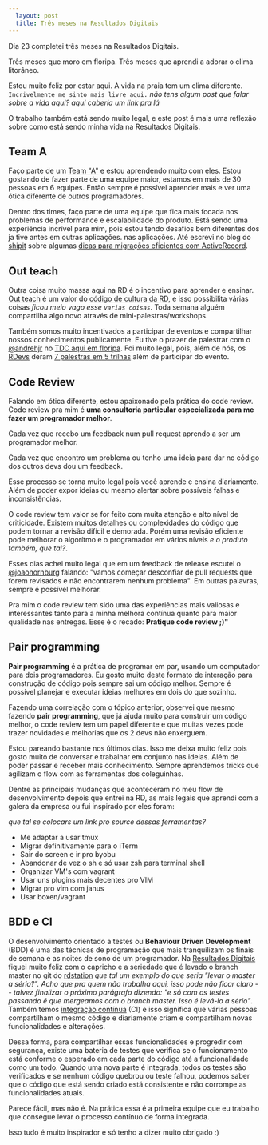 ```yaml
---
  layout: post
  title: Três meses na Resultados Digitais
---
```


Dia 23 completei três meses na Resultados Digitais.

Três meses que moro em floripa. Três meses que aprendi a adorar o clima litorâneo.

Estou muito feliz por estar aqui. A vida na praia tem um clima diferente. `Incrivelmente me sinto mais livre aqui.` _não tens algum post que falar sobre a vida aqui? aqui caberia um link pra lá_

O trabalho também está sendo muito legal, e este post é mais uma reflexão sobre como está sendo minha vida na Resultados Digitais.

## Team A

Faço parte de um [Team "A"](http://shipit.resultadosdigitais.com.br/time/) e estou aprendendo muito com eles. Estou gostando de fazer parte de uma equipe maior, estamos em mais de 30 pessoas em 6 equipes. Então sempre é possível aprender mais e ver uma ótica diferente de outros programadores.

Dentro dos times, faço parte de uma equipe que fica mais focada nos problemas de performance e escalabilidade do produto. Está sendo uma experiência incrível para mim, pois estou tendo desafios bem diferentes dos ja tive antes em outras aplicações. nas aplicações.  Até escrevi no blog do [shipit](http://shipit.resultadosdigitais.com.br) sobre algumas [dicas para migrações eficientes com ActiveRecord](http://shipit.resultadosdigitais.com.br/blog/dicas-para-migracoes-eficientes-com-active-record/).

## Out teach

Outra coisa muito massa aqui na RD é o incentivo para aprender e ensinar. [Out teach](http://www.slideshare.net/resultadosdigitais/culture-code-resultados-digitais/43) é um valor do [código de cultura da RD](http://resultadosdigitais.com.br/blog/culture-code-rd/), e isso possibilita várias coisas _ficou meio vago esse `varias coisas`_. Toda semana alguém compartilha algo novo através de mini-palestras/workshops.

Também somos muito incentivados a participar de eventos e compartilhar nossos conhecimentos publicamente. Eu tive o prazer de palestrar com o [@andrehjr](https://twitter.com/andrehjr) no [TDC aqui em floripa](http://www.thedevelopersconference.com.br/tdc/2015/florianopolis/trilha-cloud-computing). Foi muito legal, pois, além de nós, os [RDevs](http://shipit.resultadosdigitais.com.br/time/) deram [7 palestras em 5 trilhas](http://shipit.resultadosdigitais.com.br/blog/resultados-digitais-no-tdc-floripa-2015/) além de participar do evento.


## Code Review

Falando em ótica diferente, estou apaixonado pela prática do code review. Code review pra mim é **uma consultoria particular especializada para me fazer um programador melhor**.

Cada vez que recebo um feedback num pull request aprendo a ser um programador melhor.

Cada vez que encontro um problema ou tenho uma ideia para dar no código dos outros devs dou um feedback.

Esse processo se torna muito legal pois você aprende e ensina diariamente. Além de poder expor ideias ou mesmo alertar sobre possíveis falhas e inconsistências.

O code review tem valor se for feito com muita atenção e alto nível de criticidade. Existem muitos detalhes ou complexidades do código que podem tornar a revisão difícil e demorada. Porém uma revisão eficiente pode melhorar o algorítmo e o programador em vários níveis _e o produto também, que tal?_.

Esses dias achei muito legal que em um feedback de release escutei o [@joaohornburg](https://twitter.com/joaohornburg) falando: "vamos começar desconfiar de pull requests que forem revisados e não encontrarem nenhum problema". Em outras palavras, sempre é possível melhorar.

Pra mim o code review tem sido uma das experiências mais valiosas e interessantes tanto para a minha melhora contínua quanto para maior qualidade nas entregas. Esse é o recado: **Pratique code review ;)"**

## __Pair programming__

__Pair programming__ é a prática de programar em par, usando um computador para dois programadores. Eu gosto muito deste formato de interação para construção de código pois sempre sai um código melhor. Sempre é possível planejar e executar ideias melhores em dois do que sozinho.

Fazendo uma correlação com o tópico anterior, observei que mesmo fazendo __pair programming__, que já ajuda muito para construir um código melhor, o code review tem um papel diferente e que muitas vezes pode trazer novidades e melhorias que os 2 devs não enxerguem.

Estou pareando bastante nos últimos dias. Isso me deixa muito feliz pois gosto muito de conversar e trabalhar em conjunto nas ideias. Além de poder passar e receber mais conhecimento. Sempre aprendemos tricks que agilizam o flow com as ferramentas dos coleguinhas.

Dentre as principais mudanças que aconteceram no meu flow de desenvolvimento depois que entrei na RD, as mais legais que aprendi com a galera da empresa ou fui inspirado por eles foram:

_que tal se colocars um link pro source dessas ferramentas?_

* Me adaptar a usar tmux
* Migrar definitivamente para o iTerm
* Sair do screen e ir pro byobu
* Abandonar de vez o sh e só usar zsh para terminal shell
* Organizar VM's com vagrant
* Usar uns plugins mais decentes pro VIM
* Migrar pro vim com janus
* Usar boxen/vagrant

## BDD e CI

O desenvolvimento orientado a testes ou __Behaviour Driven Development__ (BDD) é uma das técnicas de programação que mais tranquilizam os finais de semana e as noites de sono de um programador. Na [Resultados Digitais](http://resultadosdigitais.com.br) fiquei muito feliz com o capricho e a seriedade que é levado o branch master no git do [rdstation](http://rdstation.com.br) _que tal um exemplo do que seria "levar o master a sério?". Acho que pra quem não trabalha aqui, isso pode não ficar claro -- talvez finalizar o próximo parágrafo dizendo: "e só com os testes passando é que mergeamos com o branch master. Isso é levá-lo a sério"_. Também temos [integração contínua](http://en.wikipedia.org/wiki/Continuous_integration) (CI) e isso significa que várias pessoas compartilham o mesmo código e diariamente criam e compartilham novas funcionalidades e alterações.

Dessa forma, para compartilhar essas funcionalidades e progredir com segurança, existe uma bateria de testes que verifica se o funcionamento está conforme o esperado em cada parte do código até a funcionalidade como um todo. Quando uma nova parte é integrada, todos os testes são verificados e se nenhum código quebrou ou teste falhou, podemos saber que o código que está sendo criado está consistente e não corrompe as funcionalidades atuais.

Parece fácil, mas não é. Na prática essa é a primeira equipe que eu trabalho que consegue levar o processo contínuo de forma integrada.

Isso tudo é muito inspirador e só tenho a dizer muito obrigado :)
